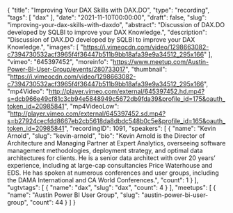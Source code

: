 {
  "title": "Improving Your DAX Skills with DAX.DO",
  "type": "recording",
  "tags": [
    "dax"
  ],
  "date": "2021-11-10T00:00:00",
  "draft": false,
  "slug": "improving-your-dax-skills-with-daxdo",
  "abstract": "Discussion of DAX.DO developed by SQLBI to improve your DAX Knowledge.",
  "description": "Discussion of DAX.DO developed by SQLBI to improve your DAX Knowledge.",
  "images": [
    "https://i.vimeocdn.com/video/1298663082-c7394730532acf3965f4f36447b511b9bb18afa39e9a34512_295x166"
  ],
  "vimeo": "645397452",
  "moreinfo": "https://www.meetup.com/Austin-Power-BI-User-Group/events/280733017",
  "thumbnail": "https://i.vimeocdn.com/video/1298663082-c7394730532acf3965f4f36447b511b9bb18afa39e9a34512_295x166",
  "mp4Video": "http://player.vimeo.com/external/645397452.hd.mp4?s=dcb966e49cf81c3cb94e5848949c5672db9fda39&profile_id=175&oauth_token_id=20985841",
  "mp4VideoLow": "http://player.vimeo.com/external/645397452.sd.mp4?s=b27924cecfdd8667eb2cb5618da8dbdc548b0c5e&profile_id=165&oauth_token_id=20985841",
  "recordingID": 1091,
  "speakers": [
    {
      "name": "Kevin Arnold",
      "slug": "kevin-arnold",
      "bio": "Kevin Arnold is the Director of Architecture and Managing Partner at Expert Analytics, overseeing software management methodologies, deployment strategy, and optimal data architectures for clients. He is a senior data architect with over 20 years’ experience, including at large-cap consultancies Price Waterhouse and EDS. He has spoken at numerous conferences and user groups, including the DAMA International and CA World Conferences.",
      "count": 1
    }
  ],
  "ugtvtags": [
    {
      "name": "dax",
      "slug": "dax",
      "count": 4
    }
  ],
  "meetups": [
    {
      "name": "Austin Power BI User Group",
      "slug": "austin-power-bi-user-group",
      "count": 44
    }
  ]
}